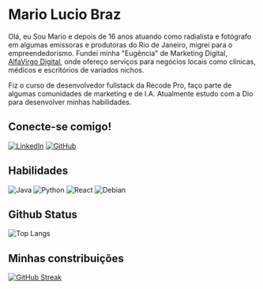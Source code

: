 # Mario Lucio Braz
Olá, eu Sou Mario e depois de 16 anos atuando como radialista e fotógrafo em algumas emissoras e produtoras do Rio de Janeiro, migrei para o empreendedorismo. Fundei minha "Eugência" de Marketing Digital, <a href="https://alfavirgo.com.br">AlfaVirgo Digital</a>, onde ofereço serviços para negócios locais como clínicas, médicos e escritórios de variados nichos.

Fiz o curso de desenvolvedor fullstack da Recode Pro, faço parte de algumas comunidades de marketing e de I.A. Atualmente estudo com a Dio para desenvolver minhas habilidades.

## Conecte-se comigo!
[![LinkedIn](https://img.shields.io/badge/LinkedIn-0077B5?style=for-the-badge&logo=linkedin&logoColor=white)](https://www.linkedin.com/in/mario-braz-a50174269/)
[![GitHub](https://img.shields.io/badge/GitHub-100000?style=for-the-badge&logo=github&logoColor=white)](https://github.com/marioluciobraz)

## Habilidades
![Java](https://img.shields.io/badge/java-%23ED8B00.svg?style=for-the-badge&logo=openjdk&logoColor=white)
![Python](https://img.shields.io/badge/python-3670A0?style=for-the-badge&logo=python&logoColor=ffdd54)
![React](https://img.shields.io/badge/React-20232A?style=for-the-badge&logo=react&logoColor=61DAFB)
![Debian](https://img.shields.io/badge/Debian-D70A53?style=for-the-badge&logo=debian&logoColor=white)

## Github Status

![Top Langs](https://github-readme-stats-git-masterrstaa-rickstaa.vercel.app/api/top-langs/?username=marioluciobraz&layout=compact&bg_color=000&border_color=30A3DC&title_color=E94D5F&text_color=FFF)

## Minhas constribuições

[![GitHub Streak](https://streak-stats.demolab.com/?user=marioluciobraz&theme=bear&background=000&border=30A3DC&dates=FFF)](https://git.io/streak-stats)